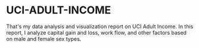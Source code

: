 # UCI-ADULT-INCOME
That's my data analysis and visualization report on UCI Adult Income. In this report, I analyze capital gain and loss, work flow, and other factors based on male and female sex types.
